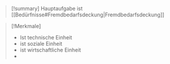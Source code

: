 >[!summary]
>Hauptaufgabe ist [[Bedürfnisse#Fremdbedarfsdeckung|Fremdbedarfsdeckung]]

>[!Merkmale]
>- Ist technische Einheit
>- ist soziale Einheit
>- ist wirtschaftliche Einheit
>- 
